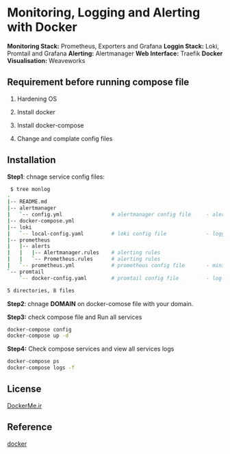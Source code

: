 # Monitoring, Logging and Alerting with Docker

**Monitoring Stack:** Prometheus, Exporters and Grafana
**Loggin Stack:** Loki, Promtail and Grafana
**Alerting:** Alertmanager
**Web Interface:** Traefik 
**Docker Visualisation:** Weaveworks

## Requirement before running compose file
1. Hardening OS

2. Install docker 

3. Install docker-compose

4. Change and complate config files


## Installation

**Step1**: chnage service config files:
```bash
 $ tree monlog
.
|-- README.md
|-- alertmanager
|   `-- config.yml                # alertmanager config file     - alerting service  
|-- docker-compose.yml
|-- loki
|   `-- local-config.yaml         # loki config file             - logging service
|-- prometheus
|   |-- alerts
|   |   |-- Alertmanager.rules    # alerting rules
|   |   `-- Prometheus.rules      # alerting rules
|   `-- prometheus.yml            # prometheus config file       - minitoring service
`-- promtail
    `-- docker-config.yaml        # promtail config file         - log forwarder

5 directories, 8 files
```

**Step2**: chnage **DOMAIN** on docker-comose file with your domain.

**Step3:** check compose file and Run all services
```bash
docker-compose config
docker-compose up -d
```
**Step4:** Check compose services and view all services logs
```bash
docker-compose ps
docker-compose logs -f
```


## License
[DockerMe.ir](https://dockerme.ir)

## Reference
[docker](https://docs.docker.com/registry/recipes/nginx/)
